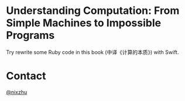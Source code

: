 
# Understanding Computation: From Simple Machines to Impossible Programs

Try rewrite some Ruby code in this book (中译《计算的本质》) with Swift.

# Contact

[@nixzhu](https://twitter.com/nixzhu)
